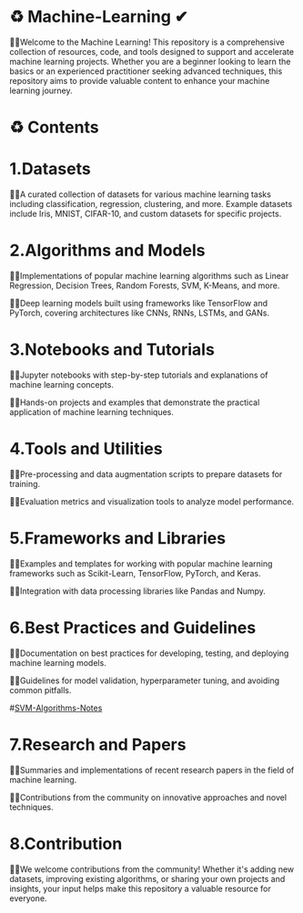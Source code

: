 # ♻️ Machine-Learning ✔ 
✍🏼Welcome to the Machine Learning! This repository is a comprehensive collection of resources, code, and tools designed to support and accelerate machine learning projects. Whether you are a beginner looking to learn the basics or an experienced practitioner seeking advanced techniques, this repository aims to provide valuable content to enhance your machine learning journey.

# ♻️ Contents<br> 
# 1.Datasets<br>

✍🏼A curated collection of datasets for various machine learning tasks including classification, regression, clustering, and more.
Example datasets include Iris, MNIST, CIFAR-10, and custom datasets for specific projects.
# 2.Algorithms and Models

✍🏼Implementations of popular machine learning algorithms such as Linear Regression, Decision Trees, Random Forests, SVM, K-Means, and more.

✍🏼Deep learning models built using frameworks like TensorFlow and PyTorch, covering architectures like CNNs, RNNs, LSTMs, and GANs.

# 3.Notebooks and Tutorials<br>

✍🏼Jupyter notebooks with step-by-step tutorials and explanations of machine learning concepts.

✍🏼Hands-on projects and examples that demonstrate the practical application of machine learning techniques.

# 4.Tools and Utilities<br>

✍🏼Pre-processing and data augmentation scripts to prepare datasets for training.

✍🏼Evaluation metrics and visualization tools to analyze model performance.

# 5.Frameworks and Libraries<br>

✍🏼Examples and templates for working with popular machine learning frameworks such as Scikit-Learn, TensorFlow, PyTorch, and Keras.

✍🏼Integration with data processing libraries like Pandas and Numpy.

# 6.Best Practices and Guidelines<br>

✍🏼Documentation on best practices for developing, testing, and deploying machine learning models.

✍🏼Guidelines for model validation, hyperparameter tuning, and avoiding common pitfalls.
    
  #[SVM-Algorithms-Notes](file:///D:/GitHub/Machine-Learning/svm.pdf)

# 7.Research and Papers<br>

✍🏼Summaries and implementations of recent research papers in the field of machine learning.

✍🏼Contributions from the community on innovative approaches and novel techniques.

# 8.Contribution<br>
✍🏼We welcome contributions from the community! Whether it's adding new datasets, improving existing algorithms, or sharing your own projects and insights, your input helps make this repository a valuable resource for everyone.


